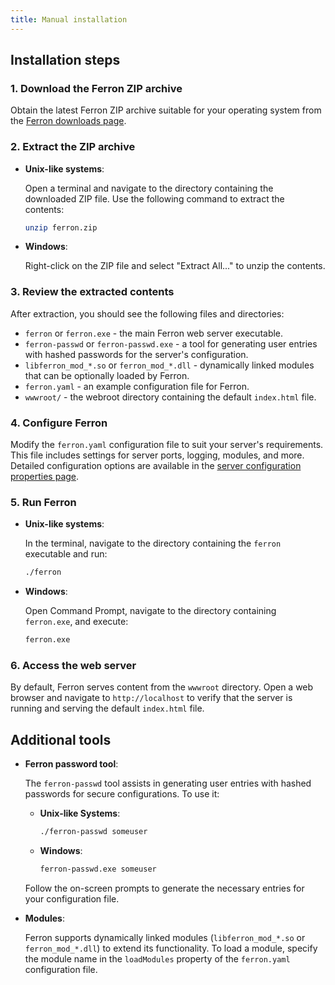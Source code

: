 ```yaml
---
title: Manual installation
---
```


## Installation steps

### 1. Download the Ferron ZIP archive

Obtain the latest Ferron ZIP archive suitable for your operating system from the [Ferron downloads page](/download).

### 2. Extract the ZIP archive

- **Unix-like systems**:

  Open a terminal and navigate to the directory containing the downloaded ZIP file. Use the following command to extract the contents:
  ```bash
  unzip ferron.zip
  ```

- **Windows**:

  Right-click on the ZIP file and select "Extract All..." to unzip the contents.
### 3. Review the extracted contents

After extraction, you should see the following files and directories:
- `ferron` or `ferron.exe` - the main Ferron web server executable.
- `ferron-passwd` or `ferron-passwd.exe` - a tool for generating user entries with hashed passwords for the server's configuration.
- `libferron_mod_*.so` or `ferron_mod_*.dll` - dynamically linked modules that can be optionally loaded by Ferron.
- `ferron.yaml` - an example configuration file for Ferron.
- `wwwroot/` - the webroot directory containing the default `index.html` file.
### 4. Configure Ferron

Modify the `ferron.yaml` configuration file to suit your server's requirements. This file includes settings for server ports, logging, modules, and more. Detailed configuration options are available in the [server configuration properties page](/docs/configuration).
### 5. Run Ferron

- **Unix-like systems**:

  In the terminal, navigate to the directory containing the `ferron` executable and run:
  ```bash
  ./ferron
  ```
- **Windows**:

  Open Command Prompt, navigate to the directory containing `ferron.exe`, and execute:
  ```cmd
  ferron.exe
  ```
### 6. Access the web server

By default, Ferron serves content from the `wwwroot` directory. Open a web browser and navigate to `http://localhost` to verify that the server is running and serving the default `index.html` file.

## Additional tools

- **Ferron password tool**:

   The `ferron-passwd` tool assists in generating user entries with hashed passwords for secure configurations. To use it:
   - **Unix-like Systems**:
     ```bash
     ./ferron-passwd someuser
     ```
   - **Windows**:
     ```cmd
     ferron-passwd.exe someuser
     ```

   Follow the on-screen prompts to generate the necessary entries for your configuration file.
- **Modules**:

   Ferron supports dynamically linked modules (`libferron_mod_*.so` or `ferron_mod_*.dll`) to extend its functionality. To load a module, specify the module name in the `loadModules` property of the `ferron.yaml` configuration file.